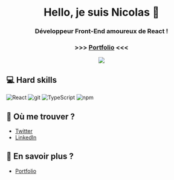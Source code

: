 <h1 align="center">Hello, je suis Nicolas 👋</h1>
<h3 align="center"> Développeur Front-End amoureux de React !</h3>
<h3 align="center"> >>> <a href="https://frontcodelover.vercel.app/">Portfolio</a> <<< </h3>

<div align="center">
<img src="https://i.postimg.cc/rs9cwryV/codeur.png" />
</div>
  
## 💻 Hard skills
<p>
<img alt="React" src="https://img.shields.io/badge/-React-45b8d8?style=flat-square&logo=react&logoColor=white" />
<img alt="git" src="https://img.shields.io/badge/-Git-F05032?style=flat-square&logo=git&logoColor=white" />
<img alt="TypeScript" src="https://img.shields.io/badge/-TypeScript-007ACC?style=flat-square&logo=typescript&logoColor=white" />
<img alt="npm" src="https://img.shields.io/badge/-NPM-CB3837?style=flat-square&logo=npm&logoColor=white" />
</p>

## 💬 Où me trouver ?
- [Twitter](https://twitter.com/frontcodelover) 
- [LinkedIn](https://www.linkedin.com/in/nicolas-de-raemy/)


## 📅 En savoir plus ?
- [Portfolio](https://frontcodelover.vercel.app/) 
<!--
**frontcodelover/frontcodelover** is a ✨ _special_ ✨ repository because its `README.md` (this file) appears on your GitHub profile.

Here are some ideas to get you started:

- 🔭 I’m currently working on React.JS / Next.JS and Firebse
- 🌱 I’m currently learning TypeScript
- 🤔 I’m looking for help with ...
- 💬 Ask me about ...
- 📫 How to reach me: [On twiiter](https://twitter.com/frontcodelover) / 
- 😄 Pronouns: ...
- ⚡ Fun fact: ...
-->

